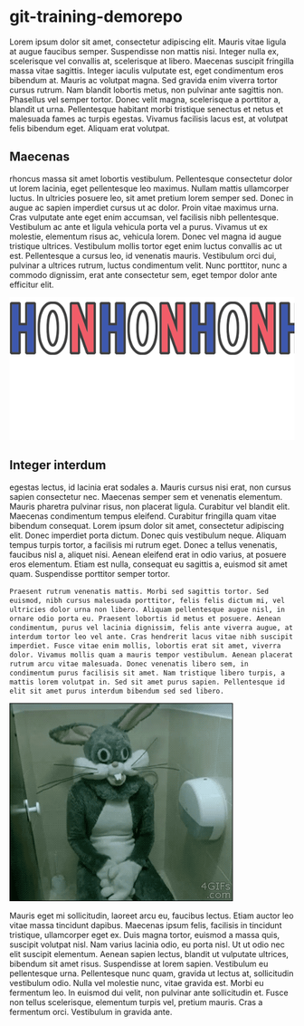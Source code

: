 # git-training-demorepo
Lorem ipsum dolor sit amet, consectetur adipiscing elit. Mauris vitae ligula at augue faucibus semper. Suspendisse non mattis nisi. Integer nulla ex, scelerisque vel convallis at, scelerisque at libero. Maecenas suscipit fringilla massa vitae sagittis. Integer iaculis vulputate est, eget condimentum eros bibendum at. Mauris ac volutpat magna. Sed gravida enim viverra tortor cursus rutrum. Nam blandit lobortis metus, non pulvinar ante sagittis non. Phasellus vel semper tortor. Donec velit magna, scelerisque a porttitor a, blandit ut urna. Pellentesque habitant morbi tristique senectus et netus et malesuada fames ac turpis egestas. Vivamus facilisis lacus est, at volutpat felis bibendum eget. Aliquam erat volutpat.

## Maecenas

rhoncus massa sit amet lobortis vestibulum. Pellentesque consectetur dolor ut lorem lacinia, eget pellentesque leo maximus. Nullam mattis ullamcorper luctus. In ultricies posuere leo, sit amet pretium lorem semper sed. Donec in augue ac sapien imperdiet cursus ut ac dolor. Proin vitae maximus urna. Cras vulputate ante eget enim accumsan, vel facilisis nibh pellentesque. Vestibulum ac ante et ligula vehicula porta vel a purus. Vivamus ut ex molestie, elementum risus ac, vehicula lorem. Donec vel magna id augue tristique ultrices. Vestibulum mollis tortor eget enim luctus convallis ac ut est. Pellentesque a cursus leo, id venenatis mauris. Vestibulum orci dui, pulvinar a ultrices rutrum, luctus condimentum velit. Nunc porttitor, nunc a commodo dignissim, erat ante consectetur sem, eget tempor dolor ante efficitur elit.

![](pictures/frenchguy.gif?raw=true "Title")

## Integer interdum

egestas lectus, id lacinia erat sodales a. Mauris cursus nisi erat, non cursus sapien consectetur nec. Maecenas semper sem et venenatis elementum. Mauris pharetra pulvinar risus, non placerat ligula. Curabitur vel blandit elit. Maecenas condimentum tempus eleifend. Curabitur fringilla quam vitae bibendum consequat. Lorem ipsum dolor sit amet, consectetur adipiscing elit. Donec imperdiet porta dictum. Donec quis vestibulum neque. Aliquam tempus turpis tortor, a facilisis mi rutrum eget. Donec a tellus venenatis, faucibus nisl a, aliquet nisi. Aenean eleifend erat in odio varius, at posuere eros elementum. Etiam est nulla, consequat eu sagittis a, euismod sit amet quam. Suspendisse porttitor semper tortor.

```
Praesent rutrum venenatis mattis. Morbi sed sagittis tortor. Sed euismod, nibh cursus malesuada porttitor, felis felis dictum mi, vel ultricies dolor urna non libero. Aliquam pellentesque augue nisl, in ornare odio porta eu. Praesent lobortis id metus et posuere. Aenean condimentum, purus vel lacinia dignissim, felis ante viverra augue, at interdum tortor leo vel ante. Cras hendrerit lacus vitae nibh suscipit imperdiet. Fusce vitae enim mollis, lobortis erat sit amet, viverra dolor. Vivamus mollis quam a mauris tempor vestibulum. Aenean placerat rutrum arcu vitae malesuada. Donec venenatis libero sem, in condimentum purus facilisis sit amet. Nam tristique libero turpis, a mattis lorem volutpat in. Sed sit amet purus sapien. Pellentesque id elit sit amet purus interdum bibendum sed sed libero.
```

![](pictures/weird-creepy-bunny-thing.gif?raw=true "Title")

Mauris eget mi sollicitudin, laoreet arcu eu, faucibus lectus. Etiam auctor leo vitae massa tincidunt dapibus. Maecenas ipsum felis, facilisis in tincidunt tristique, ullamcorper eget ex. Duis magna tortor, euismod a massa quis, suscipit volutpat nisl. Nam varius lacinia odio, eu porta nisl. Ut ut odio nec elit suscipit elementum. Aenean sapien lectus, blandit ut vulputate ultrices, bibendum sit amet risus. Suspendisse at lorem sapien. Vestibulum eu pellentesque urna. Pellentesque nunc quam, gravida ut lectus at, sollicitudin vestibulum odio. Nulla vel molestie nunc, vitae gravida est. Morbi eu fermentum leo. In euismod dui velit, non pulvinar ante sollicitudin et. Fusce non tellus scelerisque, elementum turpis vel, pretium mauris. Cras a fermentum orci. Vestibulum in gravida ante.
